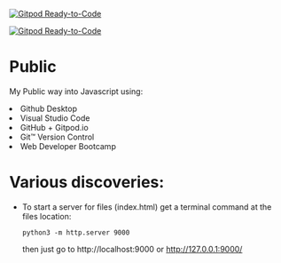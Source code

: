 [![Gitpod Ready-to-Code](https://img.shields.io/badge/Gitpod-Ready--to--Code-blue?logo=gitpod)](https://gitpod.io/#https://github.com/lawrghita/Public) 

[![Gitpod Ready-to-Code](https://img.shields.io/badge/Gitpod-Ready--to--Code-blue?logo=gitpod)](https://gitpod.io/#https://github.com/lawrghita/Public) 

# Public
 My Public way into Javascript using:
 <li>Github Desktop
 <li>Visual Studio Code
 <li>GitHub + Gitpod.io
 <li>Git™ Version Control
 <li>Web Developer Bootcamp


 # Various discoveries:
 - To start a server for files (index.html)
    get a terminal command at the files location:
    ```
    python3 -m http.server 9000
    ```
    then just go to http://localhost:9000 or http://127.0.0.1:9000/
 